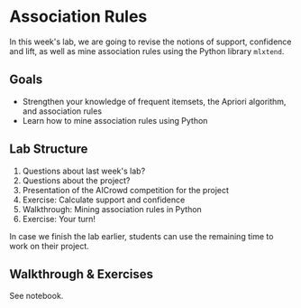 # Association Rules

In this week's lab, we are going to revise the notions of support, confidence and lift, as well as mine association rules using the Python library `mlxtend`.

## Goals

* Strengthen your knowledge of frequent itemsets, the Apriori algorithm, and association rules
* Learn how to mine association rules using Python

## Lab Structure

1. Questions about last week's lab?
2. Questions about the project?
3. Presentation of the AICrowd competition for the project
4. Exercise: Calculate support and confidence
5. Walkthrough: Mining association rules in Python
6. Exercise: Your turn! 

In case we finish the lab earlier, students can use the remaining time to work on their project.

## Walkthrough & Exercises

See notebook.

